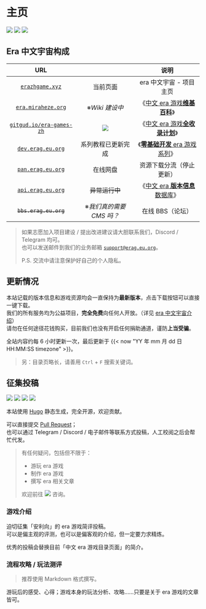 # 主页

[![](https://img.shields.io/badge/主页-erazhgame.xyz-brightgreen?logo=e&logoColor=white)](https://erazhgame.xyz/)
[![](https://img.shields.io/discord/880635750545252353?style=flat&label=Discord&logo=discord&logoColor=white)](https://discord.gg/C97fHN8Rnk)
[![](https://img.shields.io/badge/Telegram-%40era__games-informational?style=flat&logo=telegram)](https://t.me/era_games)

## Era 中文宇宙构成

|                       URL                       |                                                                                                               |                                           说明                                            |
| :---------------------------------------------: | :-----------------------------------------------------------------------------------------------------------: | :---------------------------------------------------------------------------------------: |
|      [`erazhgame.xyz`](https://erazhgame.xyz/)      |                                                   当前页面                                                    |                                  era 中文宇宙 - 项目主页                                  |
| [`era.miraheze.org`](https://era.miraheze.org/) |                                                ※_Wiki 建设中_                                                 |             《[中文 era 游戏**维基百科**](https://era.miraheze.org/)》              |
|  [`gitgud.io/era-games-zh`](http://gitgud.io/era-games-zh/)   | [![](https://img.shields.io/badge/gitgud.io-era--games--zh-blue?logo=gitlab)](https://gitgud.io/era-games-zh) |      《[中文 era 游戏**全收录计划**](https://gitgud.io/era-games-zh/)》       |
|  [`dev.erag.eu.org`](https://lackbfun.pages.dev/era/era-diy-tutorial-1-introduction/)   |                                              系列教程已更新完成                                               | 《[**零基础开发** era 游戏系列](https://lackb.fun/era/era-diy-tutorial-1-introduction/)》 |
|  [`pan.erag.eu.org`](https://pan.erag.eu.org/)  |                                                   在线网盘                                                    |                                       资源下载分流（停止更新）                              |
|  [`api.erag.eu.org`](https://api.erag.eu.org/)  |                                                  ~~异常运行中~~                                                   |             《[中文 era **版本信息**数据库](https://lackb.fun/era/era-api/)》             |
|              ~~`bbs.erag.eu.org`~~              |                                           ※_我们真的需要 CMS 吗？_                                            |                                     在线 BBS（论坛）                                      |

> 如果志愿加入项目建设 / 提出改进建议请大胆联系我们，Discord / Telegram 均可。\
> 也可以发送邮件到我们的业务邮箱 [`support@erag.eu.org`](mailto:support@erag.eu.org)。
>
> P.S. 交流中请注意保护好自己的个人隐私。

## 更新情况

本站记载的版本信息和游戏资源均会一直保持为**最新版本**，点击下载按钮可以直接一键下载。\
我们的所有服务均为公益项目，**完全免费**向任何人开放。（详见 [era 中文宇宙介绍](https://lackbfun.pages.dev/era/era-universe/)）\
请勿在任何途径花钱购买，目前我们也没有开启任何捐助通道，谨防**上当受骗**。

全站内容约每 6 小时更新一次，最后更新于 {{< now "YY 年 mm 月 dd 日 HH:MM:SS timezone" >}}。

> 另：目录页略长，请善用 `Ctrl` + `F` 搜索关键词。

## 征集投稿

[![](https://img.shields.io/badge/GitHub-CKRainbow%2Fera--games--zh--backup-informational?logo=github)](https://github.com/CKRainbow/era-games-zh-backup) ![](https://img.shields.io/github/workflow/status/CKRainbow/era-games-zh-backup/build-dist/main) ![](https://img.shields.io/github/commit-activity/m/CKRainbow/era-games-zh-backup/main?label=发布频率) ![](https://img.shields.io/github/last-commit/CKRainbow/era-games-zh-backup/dist?label=上次更新)

本站使用 [Hugo](https://github.com/gohugoio/hugo) 静态生成，完全开源，欢迎贡献。

可以直接提交 [Pull Request](https://github.com/CKRainbow/era-games-zh-backup/pulls)；\
也可以通过 Telegram / Discord / 电子邮件等联系方式投稿，人工校阅之后会帮忙代发。

> 有任何疑问，包括但不限于：
>
> - 游玩 era 游戏
> - 制作 era 游戏
> - 撰写 era 相关文章
>
> 欢迎前往 [![](https://img.shields.io/discord/880635750545252353?style=flat&label=Discord&logo=discord&logoColor=white)](https://discord.gg/C97fHN8Rnk) 咨询。

### 游戏介绍

迫切征集「安利向」的 era 游戏简评投稿。\
可以是偏主观的评测，也可以是偏客观的介绍，但一定要力求精炼。

优秀的投稿会替换目前「中文 era 游戏目录页面」的简介。

### 流程攻略 / 玩法测评

> 推荐使用 Markdown 格式撰写。

游玩后的感受、心得；游戏本身的玩法分析、攻略……只要是关于 era 游戏的文章皆可。
